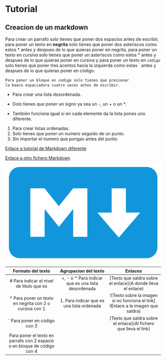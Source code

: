 # Tutorial
## Creacion de un markdown

  Para crear un parrafo solo tienes que poner dos espacios antes de escribir, para poner un texto en **negrita** solo tienes que poner dos asteriscos como estos * antes y despues de lo que quieras poner en negrita, para 
  poner un texto en *cursiva* solo tienes que poner un asteriscos como estos * antes y despues de lo que quieras poner en cursiva y para poner un texto en ```código``` solo tienes que poner tres acentos hacia la izquierda 
  como estas ` antes y despues de lo que quieras poner en código.

    Para poner un bloque en codigo solo tienes que presionar
    la baara espaciadora cuatro veces antes de escribir.

- Para crear una lista desordenada.
+ Dolo tienes que poner un signo ya sea un -, un + o un *.
* También funciona igual si en cada elemente da la lista pones uno diferente.

1. Para crear listas ordenadas.
1. Solo tienes que poner un numero seguido de un punto.
1. Sin importar el numero que pongas antes del punto.

[Enlace a tutorial de Markdown diferente](https://tutorialmarkdown.com)

[Enlace a otro fichero Markdown](/Markdown.txt)

![Enlace a una imagen Markdown](/Markdown.png)

|Formato del texto|Agrupacion del texto|Enlaces|
|:---:|:---:|:---:|
|# Para indicar el nivel de titulo que es|+, - o * Para indicar que es una lista desordenada|[Texto que saldra sobre el enlace](A donde lleva el enlace)|
|* Para poner un texto en negrita con 2 o cursiva con 1|1. Para indicar que es una lista ordenada|![Texto sobre la imagen si no funciona el link](Enlace a la imagen que saldra)|
|` Para poner en código con 3||[Texto que saldra sobre el enlace](Al fichero que lleva el link)|
|  Para poner el texto en parrafo con 2 espacio o en bloque de código con 4|||
